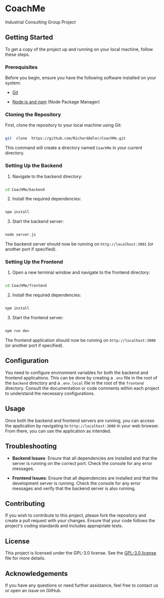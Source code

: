 
# CoachMe

Industrial Consulting Group Project

  

## Getting Started

  

To get a copy of the project up and running on your local machine, follow these steps.

  

### Prerequisites

  

Before you begin, ensure you have the following software installed on your system:

  

- [Git](https://git-scm.com/)

- [Node.js and npm](https://nodejs.org/) (Node Package Manager)

  

### Cloning the Repository

  

First, clone the repository to your local machine using Git:

  

```bash

git  clone  https://github.com/RichardAdler/CoachMe.git

```

  

This command will create a directory named `CoachMe` in your current directory.

  

### Setting Up the Backend

  

1. Navigate to the backend directory:

  

```bash

cd CoachMe/backend

```

  

2. Install the required dependencies:

  

```bash

npm install

```

  

3. Start the backend server:

  

```bash

node server.js

```

  

The backend server should now be running on `http://localhost:3001` (or another port if specified).

  

### Setting Up the Frontend

  

1. Open a new terminal window and navigate to the frontend directory:

  

```bash

cd CoachMe/frontend

```

  

2. Install the required dependencies:

  

```bash

npm install

```

  

3. Start the frontend server:

  

```bash

npm run dev

```

  

The frontend application should now be running on `http://localhost:3000` (or another port if specified).

  



  

## Configuration

  
You need to configure environment variables for both the backend and frontend applications. This can be done by creating a `.env` file in the root of the `backend` directory and a `.env.local` file in the root of the `frontend` directory. Consult the documentation or code comments within each project to understand the necessary configurations.

  

## Usage

  

Once both the backend and frontend servers are running, you can access the application by navigating to `http://localhost:3000` in your web browser. From there, you can use the application as intended.

  

## Troubleshooting

  

-  **Backend Issues**: Ensure that all dependencies are installed and that the server is running on the correct port. Check the console for any error messages.

-  **Frontend Issues**: Ensure that all dependencies are installed and that the development server is running. Check the console for any error messages and verify that the backend server is also running.

  

## Contributing

  

If you wish to contribute to this project, please fork the repository and create a pull request with your changes. Ensure that your code follows the project's coding standards and includes appropriate tests.

  

## License

  

This project is licensed under the GPL-3.0 license. See the [GPL-3.0 license](https://github.com/RichardAdler/CoachMe#GPL-3.0-1-ov-file) file for more details.

  

## Acknowledgements

  

  

If you have any questions or need further assistance, feel free to contact us or open an issue on GitHub.